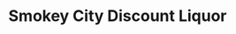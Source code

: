 ---
title: "Smokey City Discount Liquor"
url: /borger/smokey-city-discount-liquor/
shop: alcohol
---